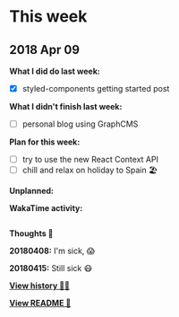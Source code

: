 # This week

## 2018 Apr 09

**What I did do last week:**

* [x] styled-components getting started post

**What I didn't finish last week:**

* [ ] personal blog using GraphCMS

**Plan for this week:**

* [ ] try to use the new React Context API
* [ ] chill and relax on holiday to Spain 🏖

**Unplanned:**

**WakaTime activity:**

```sh

```

**Thoughts 💭**

**20180408:** I'm sick, 😱

**20180415:** Still sick 😷

**[View history 👵👴](history.md#history)**

**[View README 👀](README.md#personal-goals)**

<!-- links -->
